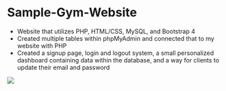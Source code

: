 # Sample-Gym-Website
+ Website that utilizes PHP, HTML/CSS, MySQL, and Bootstrap 4
+ Created multiple tables within phpMyAdmin and connected that to my website with PHP
+ Created a signup page, login and logout system, a small personalized dashboard containing data within the database, and a way for clients to update their email and password

![](Page1LoogedOut.png)
